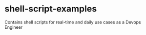 # shell-script-examples
Contains shell scripts for real-time and daily use cases as a Devops Engineer
